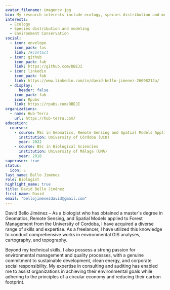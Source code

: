 ```yaml
---
avatar_filename: imagencv.jpg
bio: My research interests include ecology, species distribution and modeling.
interests:
  - Ecology
  - Species distribution and modeling
  - Environment Conservation
social:
  - icon: envelope
    icon_pack: fas
    link: /#contact
  - icon: github
    icon_pack: fab
    link: https://github.com/DBEJI
  - icon: linkedin
    icon_pack: fab
    link: https://www.linkedin.com/in/david-bello-jimenez-26698212a/
  - display:
      header: false
    icon_pack: fab
    icon: Rpubs
    link: https://rpubs.com/DBEJI
organizations:
  - name: Hub-Terra
    url: https://hub-terra.com/
education:
  courses:
    - course: MSc in Geomatics, Remote Sensing and Spatial Models Applied to Forest Management
      institution: University of Córdoba (UCO)
      year: 2022
    - course: BSc in Biological Sciencies
      institution: University of Málaga (UMA)
      year: 2018
superuser: true
status:
  icon: ☕️
last_name: Bello Jiménez
role: Biologist
highlight_name: true
title: David Bello Jiménez
first_name: David
email: "bellojimenezdavid@gmail.com"
---
```


David Bello Jiménez – As a biologist who has obtained a master's degree in Geomatics, Remote Sensing, and Spatial Models applied to Forest Management from the University of Cordoba, I have acquired a diverse range of skills and expertise. As a freelancer, I have utilized this knowledge to conduct comprehensive works in environmental GIS analyses, cartography, and topography.

Beyond my technical skills, I also possess a strong passion for environmental management and quality processes, with a genuine commitment to sustainable development, clean energy, and corporate social responsibility. My expertise in consulting and auditing has enabled me to assist organizations in achieving their environmental goals while adhering to the principles of a circular economy and reducing their carbon footprint.
